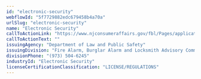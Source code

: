 ```yaml
---
id: "electronic-security"
webflowId: "5f7729882edc679458b4a70a"
urlSlug: "electronic-security"
name: "Electronic Security"
callToActionLink: "https://www.njconsumeraffairs.gov/fbl/Pages/applications.aspx"
callToActionText: ""
issuingAgency: "Department of Law and Public Safety"
issuingDivision: "Fire Alarm, Burglar Alarm and Locksmith Advisory Committee"
divisionPhone: "(973) 504-6245"
industryId: "Electronic Security"
licenseCertificationClassification: "LICENSE/REGULATIONS"
---
```

